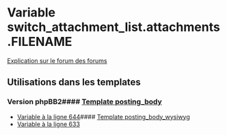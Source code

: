 # Variable switch_attachment_list.attachments.FILENAME
[Explication sur le forum des forums](http://forum.forumactif.com/t294113-listing-des-variables#switch_attachment_list.attachments.FILENAME)
## Utilisations dans les templates
### Version phpBB2#### [Template posting_body](subsilver/posting_body.md)
* [Variable à la ligne 644](../subsilver/posting_body.tpl#L644)#### [Template posting_body_wysiwyg](subsilver/posting_body_wysiwyg.md)
* [Variable à la ligne 633](../subsilver/posting_body_wysiwyg.tpl#L633)